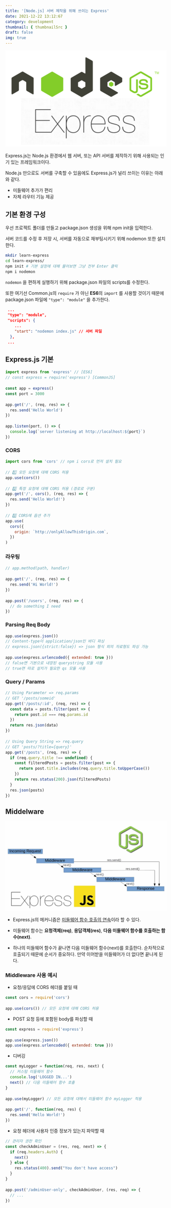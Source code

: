 ```yaml
---
title: '[Node.js] 서버 제작을 위해 쓰이는 Express'
date: 2021-12-22 13:12:67
category: development
thumbnail: { thumbnailSrc }
draft: false
img: true
---
```


![express](./img/express.png)

Express.js는 Node.js 환경에서 웹 서버, 또는 API 서버를 제작하기 위해 사용되는 인기 있는 프레임워크이다.

Node.js 만으로도 서버를 구축할 수 있음에도 Express.js가 널리 쓰이는 이유는 아래와 같다.

- 미들웨어 추가가 편리
- 자체 라우터 기능 제공

## 기본 환경 구성

우선 프로젝트 폴더를 만들고 package.json 생성을 위해 npm init을 입력한다.

서버 코드를 수정 후 저장 시, 서버를 자동으로 재부팅시키기 위해 nodemon 또한 설치한다.

```bash
mkdir learn-express
cd learn-express/
npm init # 기본 설정에 대해 물어보면 그냥 전부 Enter 클릭
npm i nodemon
```

`nodemon` 을 편하게 실행하기 위해 package.json 파일의 scripts를 수정한다.

또한 여기선 Common.js의 `require` 가 아닌 **ES6**의 `import` 를 사용할 것이기 때문에 package.json 파일에 `"type": "module"` 을 추가한다.

```json
 ...
 "type": "module",
 "scripts": {
    ...
    "start": "nodemon index.js" // 서버 파일
  },
 ...
```

## Express.js 기본

```js
import express from 'express' // [ES6]
// const express = require('express') [CommonJS]

const app = express()
const port = 3000

app.get('/', (req, res) => {
  res.send('Hello World')
})

app.listen(port, () => {
  console.log(`server listening at http://localhost:${port}`)
})
```

### CORS

```js
import cors from 'cors' // npm i cors로 먼저 설치 필요

// 1️⃣ 모든 요청에 대해 CORS 허용
app.use(cors())

// 2️⃣ 특정 요청에 대해 CORS 허용 (경로로 구분)
app.get('/', cors(), (req, res) => {
  res.send('Hello World!')
})

// 3️⃣ CORS에 옵션 추가
app.use(
  cors({
    origin: `http://onlyAllowThisOrigin.com`,
  })
)
```

### 라우팅

```js
// app.method(path, handler)

app.get('/', (req, res) => {
  res.send('Hi World!')
})

app.post('/users', (req, res) => {
  // do something I need
})
```

### Parsing Req Body

```js
app.use(express.json())
// Content-type이 application/json인 바디 파싱
// express.json({strict:false}) => json 형식 외의 자료형도 파싱 가능

app.use(express.urlencoded({ extended: true }))
// false면 기본으로 내장된 querystring 모듈 사용
// true면 따로 설치가 필요한 qs 모듈 사용
```

### Query / Params

```js
// Using Parameter => req.params
// GET '/posts/someid'
app.get('/posts/:id', (req, res) => {
  const data = posts.filter(post => {
    return post.id === req.params.id
  })
  return res.json(data)
})

// Using Query String => req.query
// GET 'posts/?title={query}'
app.get('/posts', (req, res) => {
  if (req.query.title !== undefined) {
    const filteredPosts = posts.filter(post => {
      return post.title.includes(req.query.title.toUpperCase())
    })
    return res.status(200).json(filteredPosts)
  }
  res.json(posts)
})
```

## Middelware

![middleware](./img/middleware.jpeg)

- Express.js의 메커니즘은 <u>미들웨어 함수 호출의 연속</u>이라 할 수 있다.

- 미들웨어 함수는 **요청객체(req)**, **응답객체(res)**, **다음 미들웨어 함수를 호출하는 함수(next)**.

- 하나의 미들웨어 함수가 끝나면 다음 미들웨어 함수(next)를 호출한다. 순차적으로 호출되기 때문에 순서가 중요하다. 만약 이어받을 미들웨어가 더 없다면 끝나게 된다.

### Middleware 사용 예시

- 요청/응답에 CORS 헤더를 붙일 때

```js
const cors = require('cors')

app.use(cors()) // 모든 요청에 대해 CORS 허용
```

- POST 요청 등에 포함된 body를 파싱할 때

```js
const express = require('express')

app.use(express.json())
app.use(express.urlencoded({ extended: true }))
```

- 디버깅

```js
const myLogger = function(req, res, next) {
  // 커스텀 미들웨어 함수
  console.log('LOGGED IN...')
  next() // 다음 미들웨어 함수 호출
}

app.use(myLogger) // 모든 요청에 대해서 미들웨어 함수 myLogger 적용

app.get('/', function(req, res) {
  res.send('Hello World!')
})
```

- 요청 헤더에 사용자 인증 정보가 있는지 파악할 때

```js
// 관리자 권한 확인
const checkAdminUser = (res, req, next) => {
  if (req.headers.Auth) {
    next()
  } else {
    res.status(400).send("You don't have access")
  }
}

app.post('/adminUser-only', checkAdminUser, (res, req) => {
  // ...
})
```
